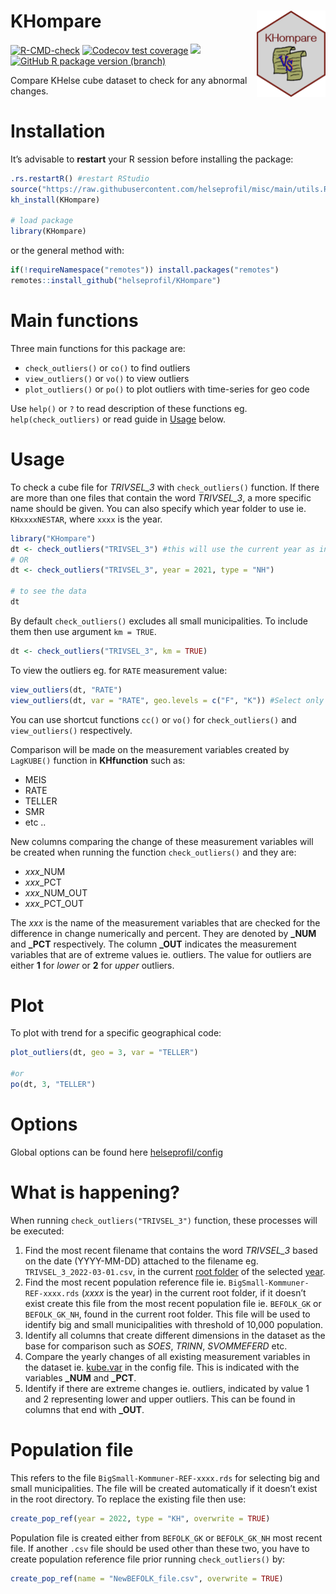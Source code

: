 # KHompare <img src="man/figures/logo.png" align="right" width="110" height="138" />

<!-- badges: start -->

[![R-CMD-check](https://github.com/helseprofil/KHompare/workflows/R-CMD-check/badge.svg)](https://github.com/helseprofil/KHompare/actions)
[![Codecov test
coverage](https://img.shields.io/codecov/c/github/helseprofil/KHompare?logo=codecov)](https://app.codecov.io/gh/helseprofil/KHompare?branch=main)
[![](https://img.shields.io/badge/lifecycle-experimental-orange.svg)](https://lifecycle.r-lib.org/articles/stages.html#experimental)
[![GitHub R package version
(branch)](https://img.shields.io/github/r-package/v/helseprofil/KHompare/dev)](https://github.com/helseprofil/KHompare)
<!-- badges: end -->

Compare KHelse cube dataset to check for any abnormal changes.

# Installation

It’s advisable to **restart** your R session before installing the
package:

``` r
.rs.restartR() #restart RStudio
source("https://raw.githubusercontent.com/helseprofil/misc/main/utils.R")
kh_install(KHompare)

# load package
library(KHompare)
```

or the general method with:

``` r
if(!requireNamespace("remotes")) install.packages("remotes")
remotes::install_github("helseprofil/KHompare")
```

# Main functions

Three main functions for this package are:

- `check_outliers()` or `co()` to find outliers
- `view_outliers()` or `vo()` to view outliers
- `plot_outliers()` or `po()` to plot outliers with time-series for geo
  code

Use `help()` or `?` to read description of these functions eg.
`help(check_outliers)` or read guide in [Usage](#usage) below.

# Usage

To check a cube file for *TRIVSEL_3* with `check_outliers()` function.
If there are more than one files that contain the word *TRIVSEL_3*, a
more specific name should be given. You can also specify which year
folder to use ie. `KHxxxxNESTAR`, where `xxxx` is the year.

``` r
library("KHompare")
dt <- check_outliers("TRIVSEL_3") #this will use the current year as in options("kh.year")
# OR
dt <- check_outliers("TRIVSEL_3", year = 2021, type = "NH")

# to see the data
dt
```

By default `check_outliers()` excludes all small municipalities. To
include them then use argument `km = TRUE`.

``` r
dt <- check_outliers("TRIVSEL_3", km = TRUE)
```

To view the outliers eg. for `RATE` measurement value:

``` r
view_outliers(dt, "RATE")
view_outliers(dt, var = "RATE", geo.levels = c("F", "K")) #Select only Fylke and big Kommune
```

You can use shortcut functions `cc()` or `vo()` for `check_outliers()`
and `view_outliers()` respectively.

Comparison will be made on the measurement variables created by
`LagKUBE()` function in **KHfunction** such as:

- MEIS
- RATE
- TELLER
- SMR
- etc ..

New columns comparing the change of these measurement variables will be
created when running the function `check_outliers()` and they are:

- *xxx*\_NUM
- *xxx*\_PCT
- *xxx*\_NUM_OUT
- *xxx*\_PCT_OUT

The *xxx* is the name of the measurement variables that are checked for
the difference in change numerically and percent. They are denoted by
**\_NUM** and **\_PCT** respectively. The column **\_OUT** indicates the
measurement variables that are of extreme values ie. outliers. The value
for outliers are either **1** for *lower* or **2** for *upper* outliers.

# Plot

To plot with trend for a specific geographical code:

``` r
plot_outliers(dt, geo = 3, var = "TELLER")

#or
po(dt, 3, "TELLER")
```

# Options

Global options can be found here
[helseprofil/config](https://github.com/helseprofil/config/blob/main/config-khompare.yml)

# What is happening?

When running `check_outliers("TRIVSEL_3")` function, these processes
will be executed:

1.  Find the most recent filename that contains the word *TRIVSEL_3*
    based on the date (YYYY-MM-DD) attached to the filename eg.
    `TRIVSEL_3_2022-03-01.csv`, in the current [root
    folder](https://github.com/helseprofil/config/blob/main/config-khompare.yml#L12)
    of the selected
    [year](https://github.com/helseprofil/config/blob/main/config-khompare.yml#L3).
2.  Find the most recent population reference file ie.
    `BigSmall-Kommuner-REF-xxxx.rds` (*xxxx* is the year) in the current
    root folder, if it doesn’t exist create this file from the most
    recent population file ie. `BEFOLK_GK` or `BEFOLK_GK_NH`, found in
    the current root folder. This file will be used to identify big and
    small municipalities with threshold of 10,000 population.
3.  Identify all columns that create different dimensions in the dataset
    as the base for comparison such as *SOES*, *TRINN*, *SVOMMEFERD*
    etc.
4.  Compare the yearly changes of all existing measurement variables in
    the dataset ie.
    [kube.var](https://github.com/helseprofil/config/blob/main/config-khompare.yml#L23)
    in the config file. This is indicated with the variables **\_NUM**
    and **\_PCT**.
5.  Identify if there are extreme changes ie. outliers, indicated by
    value 1 and 2 representing lower and upper outliers. This can be
    found in columns that end with **\_OUT**.

# Population file

This refers to the file `BigSmall-Kommuner-REF-xxxx.rds` for selecting
big and small municipalities. The file will be created automatically if
it doesn’t exist in the root directory. To replace the existing file
then use:

``` r
create_pop_ref(year = 2022, type = "KH", overwrite = TRUE)
```

Population file is created either from `BEFOLK_GK` or `BEFOLK_GK_NH`
most recent file. If another `.csv` file should be used other than these
two, you have to create population reference file prior running
`check_outliers()` by:

``` r
create_pop_ref(name = "NewBEFOLK_file.csv", overwrite = TRUE)
```
